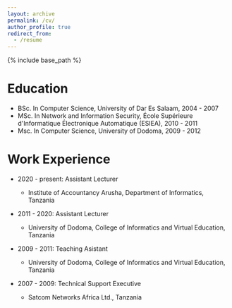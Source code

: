 ```yaml
---
layout: archive
permalink: /cv/
author_profile: true
redirect_from:
  - /resume
---
```


{% include base_path %}

Education
======
* BSc. In Computer Science, University of Dar Es Salaam, 2004 - 2007
* MSc. In Network and Information Security, École Supérieure d'Informatique Électronique Automatique (ESIEA), 2010 - 2011
* Msc. In Computer Science, University of Dodoma, 2009 - 2012

Work Experience
======
* 2020 - present: Assistant Lecturer
  * Institute of Accountancy Arusha, Department of Informatics, Tanzania

* 2011 - 2020: Assistant Lecturer
  * University of Dodoma, College of Informatics and Virtual Education, Tanzania

* 2009 - 2011: Teaching Asistant
  * University of Dodoma, College of Informatics and Virtual Education, Tanzania

* 2007 - 2009: Technical Support Executive
  * Satcom Networks Africa Ltd., Tanzania



